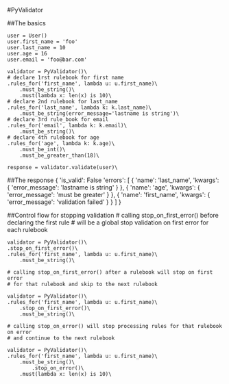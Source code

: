 #PyValidator

##The basics

    user = User()
    user.first_name = 'foo'
    user.last_name = 10
    user.age = 16
    user.email = 'foo@bar.com'

    validator = PyValidator()\
    # declare 1rst rulebook for first name
    .rules_for('first_name', lambda u: u.first_name)\
        .must_be_string()\
        .must(lambda x: len(x) is 10)\
    # declare 2nd rulebook for last_name
    .rules_for('last_name', lambda k: k.last_name)\
        .must_be_string(error_message='lastname is string')\
    # declare 3rd rule_book for email
    .rules_for('email', lambda k: k.email)\
        .must_be_string()\
    # declare 4th rulebook for age
    .rules_for('age', lambda k: k.age)\
        .must_be_int()\
        .must_be_greater_than(18)\

    response = validator.validate(user)\

##The response
    {
        'is_valid': False
        'errors':
        [
            {
                'name': 'last_name',
                'kwargs':
                {
                    'error_message': 'lastname is string'
                }
            },
            {
                'name': 'age',
                'kwargs':
                {
                    'error_message': 'must be greater'
                }
            },
            {
                'name': 'first_name',
                'kwargs':
                {
                    'error_message': 'validation failed'
                }
            }
        ]
    }

##Control flow for stopping validation
    # calling stop_on_first_error() before declaring the first rule
    # will be a global stop validation on first error for each rulebook

    validator = PyValidator()\
    .stop_on_first_error()\
    .rules_for('first_name', lambda u: u.first_name)\
        .must_be_string()\

    # calling stop_on_first_error() after a rulebook will stop on first error
    # for that rulebook and skip to the next rulebook

    validator = PyValidator()\
    .rules_for('first_name', lambda u: u.first_name)\
        .stop_on_first_error()\
        .must_be_string()\

    # calling stop_on_error() will stop processing rules for that rulebook on error
    # and continue to the next rulebook

    validator = PyValidator()\
    .rules_for('first_name', lambda u: u.first_name)\
        .must_be_string()\
            .stop_on_error()\
        .must(lambda x: len(x) is 10)\